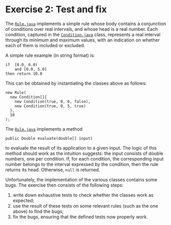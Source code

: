 # Exercise 2: Test and fix

The [`Rule.java`](/src/main/java/ex2/Rule.java) implements a simple rule whose body contains a conjunction
of conditions over real intervals, and whose head is a real number.
Each condition, captured in the [`Condition.java`](/src/main/java/ex2/Condition.java) class, represents a real interval through its minimum and maximum values,
with an indication on whether each of them is included or excluded. 

A simple rule example (in string format) is:

```
if	[0.0, 6.0)
	and [0.0, 5.0]
then return 10.0
```
This can be obtained by instantiating the classes above as follows:

```
new Rule(
  new Condition[]{
    new Condition(true, 0, 6, false),
    new Condition(true, 0, 5, true)
  },
  10
);
```

The [`Rule.java`](/src/main/java/ex2/Rule.java) implements a method 
```
public Double evaluate(double[] input)
```
to evaluate the result of its application to a given input. The logic of this method should work as the intuition suggests:
the input consists of double numbers, one per condition. If, for each condition, the corresponding input number
belongs to the interval expressed by the condition, then the rule returns its head. Otherwise, `null` is returned.  

Unfortunately, the implementation of the various classes contains some bugs.
The exercise then consists of the following steps:
1. write down exhaustive tests to check whether the classes work as expected;
2. use the result of these tests on some relevant rules (such as the one above) to find the bugs;
3. fix the bugs, ensuring that the defined tests now properly work.
